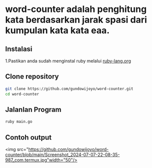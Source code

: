# word-counter adalah penghitung kata berdasarkan jarak spasi dari kumpulan kata kata eaa.

## Instalasi 
1.Pastikan anda sudah menginstal ruby melalui <a href="https://www.ruby-lang.org/en/documentation/installation/">ruby-lang.org</a>

## Clone repository 
```bash
git clone https://github.com/gundowijoyo/word-counter.git
cd word-counter
```

## Jalanlan Program
 ```bash
ruby main.go
 ```
## Contoh output 
<img src="https://github.com/gundowijoyo/word-counter/blob/main/Screenshot_2024-07-07-22-08-35-987_com.termux.jpg"width="50"/>
